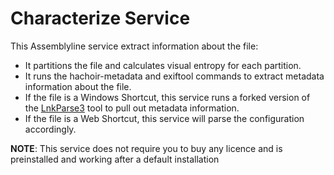 # Characterize Service

This Assemblyline service extract information about the file:

* It partitions the file and calculates visual entropy for each partition.
* It runs the hachoir-metadata and exiftool commands to extract metadata information about the file.
* If the file is a Windows Shortcut, this service runs a forked version of the
[LnkParse3](https://github.com/gdesmar/LnkParse3) tool to pull out metadata information.
* If the file is a Web Shortcut, this service will parse the configuration accordingly.

**NOTE**: This service does not require you to buy any licence and is preinstalled and working after a default installation
